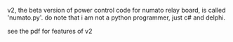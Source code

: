 v2, the beta version of power control code for numato relay board, is called 'numato.py'.  do note that i am not a python programmer, just c# and delphi.

see the pdf for features of v2
